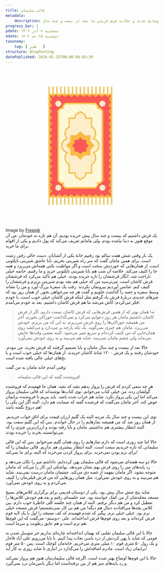 ```yaml
---
title: قالی سلیمان
metadata:
    description: طنزی در اعتراض به خریدن وسایل جدید و حکایت فرش خریدن ما بعد از بیست و چند سال
progress_bar: 1
pdate: سه‌شنبه ۷ آذر ۱۴۰۲
edate: دوشنبه ۲۵ دی ۱۴۰۲    
taxonomy:
    tag: [ طنز   ]
structure: BlogPosting
datePublished: 2024-01-15T08:00:00-03:30
---
```

![قالی سلیمان](flat-design-prayer-mat.webp?classes=center&loading=lazy)
<div class="align-center">
Image by <a href="https://www.freepik.com/free-vector/flat-design-prayer-mat-illustration_22869993.htm#query=magic%20carpet&position=22&from_view=search&track=ais&uuid=570e9c20-8baa-42d4-ae1c-efd56a05e15e">Freepik</a>
</div>
یک فرش داشتیم که بیست و چند سال پیش خریده بودیم. آن هم تازه نه خودمان. من آن موقع هنوز به دنیا نیامده بودم. ولی مامانم تعریف می‌کند که پول دادیم و یکی از اقوام برای ما خرید.

یک بار وقتی شش هفت سالم بود رفتیم خانهٔ یکی از آشنایان. دست خالی رفتن زشت است. برای همین مامان گفت که سر راه شیرینی بخریم. بابا عاشق شیرینی ناپلئونی است. از همان‌هایی که خوردنش سخت است و اگر مواظبت نکنی همه‌اش می‌ریزد و همه جا را کثیف می‌کند. خلاصه آن شب هم بابا شیرینی ناپلئونی خرید و ما رفتیم.
خانمه خیلی ناراحت شد. انگار فرششان را تازه خریده بودند. خیلی هم تأکید می‌کرد که فرششان فرش کاشان است. می‌ترسید من که خیلی هم بچه بودم شیرینی بریزم و فرششان را کثیف کنم. شانس آوردیم بیرونمان نکردند. رفت یک سفرهٔ بزرگ آورد و من را نشاند وسط سفره و جعبه را گذاشت جلویم و گفت هر چه می‌خواهی بخور. از همان روز بود که چیزهای جدیدی دربارهٔ فرش یاد گرفتم مثل اینکه فرش کاشان خیلی خوب است. با خودم فکر می‌کردم: کاش می‌شد ما هم فرش کاشان داشتیم. بعد به خودم می‌آمدم:

> نه! همان بهتر که از همین فرش‌هایی که فرش کاشان نیست داریم. اگر از فرش کاشان داشتیم مامان هر روز دعوایم می‌کرد و نمی‌گذاشت خوراکی بخورم. آخر من همیشه خوراکی‌ها را روی فرش می‌ریزم. نه این که من بریزم. خودش می‌ریزد. مامان هم چیزی نمی‌گوید. یک تکه پارچه بر می‌دارد و می‌کشد روی همان‌جایی که من کثیف کرده‌ام و سریع تمیز می‌شود. البته بعضی وقت‌ها جایش می‌ماند ولی چشم مامان نمی‌بیند. شاید هم می‌بیند و به روی خودش نمی‌‌آورد.

حالا بعد از بیست و چند سال مامان و بابا تصمیم گرفتند که فرش بخرند. من نبودم. خودشان رفتند و یک فرش ۱۲۰۰ شانهٔ کاشان خریدند. از همان‌ها که خیلی خوب است و با نخ‌های خیلی عالی بافته شده است.

وقتی آمدم خانه مامان به من گفت:

> فروشنده گفته که این قالی سلیمانه!

هر چه سعی کردم که فرش را پرواز بدهم نشد که نشد. همان جا فهمیدم که فروشنده گولشان زده. من خیلی کتاب می‌خوانم. توی کتاب‌ها نوشته‌اند که قالی سلیمان پرواز می‌کند اما این یکی پرواز نکرد. شاید هم خراب شده‌ باشد. باید ببریم تا فروشنده برایمان عوض کند. آخر مامان می‌گفت که فرشنده گفته که ضمانت هم دارد. البته اگر این یکی را هم دروغ نگفته باشد!

توی این بیست و چند سال یک مرتبه البته یک گلیم ارزان قیمت برای اتاق خواب خریدیم. از همان روز شد که من همیشه نماز‌هایم را در حال خواندم. بس که این گلیم سفت بود. البته انتظار بیشتری هم نداشتیم. مامان و بابا رفته بودند و ارزان‌ترین چیزی را که می‌توانستند بخرند را خریده بودند.

حالا اما چند روزی است که دارم نمازهایم را روی همان گلیم می‌خوانم. بس که این قالی سلیمانی که تازه خریدیم سفت است. البته انتظار بیشتری هم نداریم. قالی سلیمان را که برای نرم بودن نمی‌خرند. برای پرواز کردن می‌خرند که البته برای ما نمی‌کند!

حالا دو سه هفته‌ای می‌شود که قالی سلیمان پهن کرده‌ایم. داداشم میز را تکان می‌دهد و رد پایه‌های میز را روی فرش بهم نشان می‌دهد. یواشکی این کار را می‌کند که مامان متوجه نشود. اگر مامان بفهمد از غصه دق می‌کند. چشمان مامان درست نمی‌بیند. شاید هم می‌بیند و به روی خودش نمی‌آورد. مثل همان روزهایی که من فرش قبلی‌مان را کثیف می‌کردم و به روی خودش نمی‌آورد.

شاید پنج شش سال پیش بود. یکی از دوستان قدیمی برای برگزاری کلاس‌های بسیج مسجد محله‌شان از من کمک خواسته بود. چند جلسه‌ای رفتم و بعد هم خودش کلاس‌ها را تعطیل کرد و من هم دیگر نرفتم. البته از  همان چند جلسه کلی خاطرهٔ خوب دارم. بین کلاس بچه‌ها می‌افتادند دنبال هم دیگه! من هم بی کار نمی‌نشستم!  فرش مسجد خیلی نرم بود. خیلی خیلی نرم. پیگیر که شدم فهمیدم که کف مسجد را اول با یک لایه فوم فرش کرده‌اند و بعد روی فوم‌ها فرش انداخته‌اند. علی -دوستم- می‌گفت که این فوم‌ها هم نرم است و هم عایق رطوبت و سرما است.

حالا با این قالی سلیمان تقلبی که بهمان انداخته‌اند چاره‌ای نداریم جز متوسل شدن به فومی که شاید با پهن کردنش از درد باسن نجات پیدا کنیم. با بابا می‌رویم علی آباد قاجار و یک رول ۵۰ متری فوم ۱۰ میلی متری می‌خریم. خانهٔ‌مان کوچک است. پس ۵۰ متر فوم برایمان زیاد است. مادرم اضافه‌اش را می‌گذارد در انباری تا شاید روزی به کار آید!

حالا با این فوم‌ها اوضاع بهتر شده است. اگرچه قالی سلیمان‌مان هنوز هم پرواز نمی‌کند و رد پایه‌های میز هم از بین نرفته‌است اما دیگر باسن‌مان درد نمی‌گیرد.
